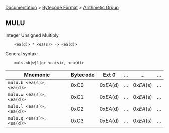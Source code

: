 [Documentation](../../README.md) > [Bytecode Format](../README.md) > [Arithmetic Group](../InstructionsArithmetic.md)

## MULU

Integer Unsigned Multiply.

        <ea(d)> * <ea(s)> -> <ea(d)>

General syntax:

        muls.<b|w|l|q> <ea(s)>, <ea(d)>

| Mnemonic | Bytecode | Ext 0 | ... | ... | ... |
| - | - | - | - | - | - |
| `mulu.b <ea(s)>, <ea(d)>` | 0xC0 | 0x*EA*(d) | ... | 0x*EA*(s) | ... |
| `mulu.w <ea(s)>, <ea(d)>` | 0xC1 | 0x*EA*(d) | ... | 0x*EA*(s) | ... |
| `mulu.l <ea(s)>, <ea(d)>` | 0xC2 | 0x*EA*(d) | ... | 0x*EA*(s) | ... |
| `mulu.q <ea(s)>, <ea(d)>` | 0xC3 | 0x*EA*(d) | ... | 0x*EA*(s) | ... |
